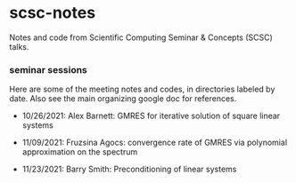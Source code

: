 # scsc-notes
Notes and code from Scientific Computing Seminar &amp; Concepts (SCSC) talks.


### seminar sessions

Here are some of the meeting notes and codes, in directories labeled
by date.
Also see the main organizing google doc for references.

* 10/26/2021: Alex Barnett: GMRES for iterative solution of square linear systems

* 11/09/2021: Fruzsina Agocs: convergence rate of GMRES via polynomial approximation on the spectrum

* 11/23/2021: Barry Smith: Preconditioning of linear systems

